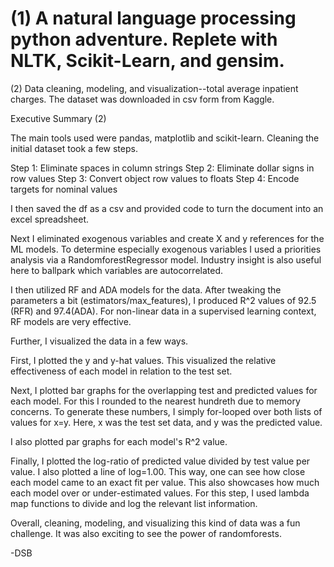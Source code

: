# (1) A natural language processing python adventure. Replete with NLTK, Scikit-Learn, and gensim.  
  (2) Data cleaning, modeling, and visualization--total average inpatient charges. The dataset was downloaded in csv form from Kaggle. 
  
  Executive Summary (2) 
  
  The main tools used were pandas, matplotlib and scikit-learn. Cleaning the initial dataset took a few steps. 
  
  Step 1: Eliminate spaces in column strings
  Step 2: Eliminate dollar signs in row values
  Step 3: Convert object row values to floats
  Step 4: Encode targets for nominal values 
  
  I then saved the df as a csv and provided code to turn the document into an excel spreadsheet. 
  
  Next I eliminated exogenous variables and create X and y references for the ML models. To determine especially exogenous variables I   used a priorities analysis via a RandomforestRegressor model. Industry insight is also useful here to ballpark which variables are autocorrelated. 
  
  I then utilized RF and ADA models for the data. After tweaking the parameters a bit (estimators/max_features), I produced R^2 values of 92.5 (RFR) and 97.4(ADA). For non-linear data in a supervised learning context, RF models are very effective. 
  
  Further, I visualized the data in a few ways. 
  
  First, I plotted the y and y-hat values. This visualized the relative effectiveness of each model in relation to the test set. 
  
  Next, I plotted bar graphs for the overlapping test and predicted values for each model. For this I rounded to the nearest hundreth due to memory concerns. To generate these numbers, I simply for-looped over both lists of values for x=y. Here, x was the test set data, and y was the predicted value.  
  
  I also plotted par graphs for each model's R^2 value. 
  
  Finally, I plotted the log-ratio of predicted value divided by test value per value. I also plotted a line of log=1.00. This way, one can see how close each model came to an exact fit per value. This also showcases how much each model over or under-estimated values. For this step, I used lambda map functions to divide and log the relevant list information. 
  
  Overall, cleaning, modeling, and visualizing this kind of data was a fun challenge. It was also exciting to see the power of randomforests. 
  
  -DSB 
  
  
  

